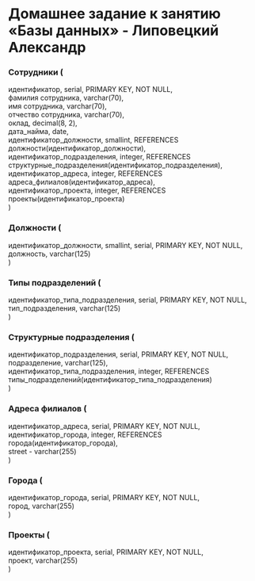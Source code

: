 # Домашнее задание к занятию «Базы данных» - Липовецкий Александр  
  
### Сотрудники (  
идентификатор, serial, PRIMARY KEY, NOT NULL,  
фамилия сотрудника, varchar(70),  
имя сотрудника, varchar(70),  
отчество сотрудника, varchar(70),  
оклад, decimal(8, 2),  
дата_найма, date,  
идентификатор_должности, smallint, REFERENCES должности(идентификатор_должности),  
идентификатор_подразделения, integer, REFERENCES структурные_подразделения(идентификатор_подразделения),  
идентификатор_адреса, integer, REFERENCES адреса_филиалов(идентификатор_адреса),  
идентификатор_проекта, integer, REFERENCES проекты(идентификатор_проекта)  
)  
### Должности (  
идентификатор_должности, smallint, serial, PRIMARY KEY, NOT NULL,  
должность, varchar(125)  
)  
### Типы подразделений (  
идентификатор_типа_подразделения, serial, PRIMARY KEY, NOT NULL,  
тип_подразделения, varchar(125)  
)  
### Структурные подразделения (  
идентификатор_подразделения, serial, PRIMARY KEY, NOT NULL,  
подразделение, varchar(125),  
идентификатор_типа_подразделения, integer, REFERENCES типы_подразделений(идентификатор_типа_подразделения)  
)  
### Адреса филиалов (  
идентификатор_адреса, serial, PRIMARY KEY, NOT NULL,  
идентификатор_города, integer, REFERENCES города(идентификатор_города),  
street  - varchar(255)  
)  
### Города (  
идентификатор_города, serial, PRIMARY KEY, NOT NULL,  
город, varchar(255)  
)  
### Проекты (  
идентификатор_проекта, serial, PRIMARY KEY, NOT NULL,  
проект, varchar(255)  
)  


